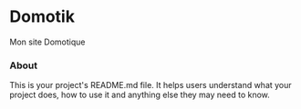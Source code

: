 Domotik
=======

Mon site Domotique

### About

This is your project's README.md file. It helps users understand what your
project does, how to use it and anything else they may need to know.